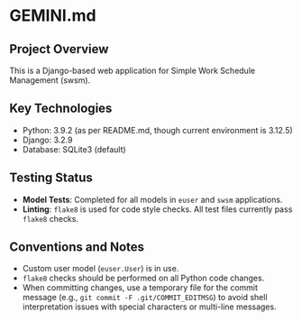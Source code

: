 # GEMINI.md

## Project Overview
This is a Django-based web application for Simple Work Schedule Management (swsm).

## Key Technologies
- Python: 3.9.2 (as per README.md, though current environment is 3.12.5)
- Django: 3.2.9
- Database: SQLite3 (default)

## Testing Status
- **Model Tests**: Completed for all models in `euser` and `swsm` applications.
- **Linting**: `flake8` is used for code style checks. All test files currently pass `flake8` checks.

## Conventions and Notes
- Custom user model (`euser.User`) is in use.
- `flake8` checks should be performed on all Python code changes.
- When committing changes, use a temporary file for the commit message (e.g., `git commit -F .git/COMMIT_EDITMSG`) to avoid shell interpretation issues with special characters or multi-line messages.
